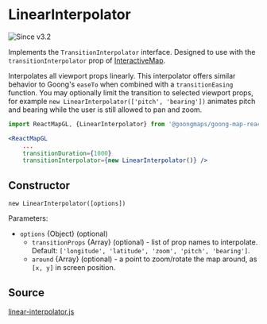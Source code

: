 # LinearInterpolator

![Since v3.2](https://img.shields.io/badge/since-v3.2-green)

Implements the `TransitionInterpolator` interface. Designed to use with the `transitionInterpolator` prop of [InteractiveMap](/docs/api-reference/interactive-map.md).

Interpolates all viewport props linearly. This interpolator offers similar behavior to Goong's `easeTo` when combined with a `transitionEasing` function. You may optionally limit the transition to selected viewport props, for example `new LinearInterpolator(['pitch', 'bearing'])` animates pitch and bearing while the user is still allowed to pan and zoom.

```jsx
import ReactMapGL, {LinearInterpolator} from '@goongmaps/goong-map-react';

<ReactMapGL
    ...
    transitionDuration={1000}
    transitionInterpolator={new LinearInterpolator()} />
```

## Constructor

`new LinearInterpolator([options])`

Parameters:
- `options` {Object} (optional)
  + `transitionProps` {Array} (optional) - list of prop names to interpolate. Default: `['longitude', 'latitude', 'zoom', 'pitch', 'bearing']`.
  + `around` {Array} (optional) - a point to zoom/rotate the map around, as `[x, y]` in screen position.


## Source

[linear-interpolator.js](https://github.com/goong-io/goong-map-react/tree/main/src/utils/transition/linear-interpolator.js)

